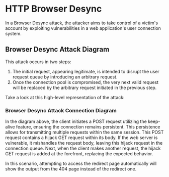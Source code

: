 # HTTP Browser Desync

In a Browser Desync attack, the attacker aims to take control of a victim's account by exploiting vulnerabilities in a web application's user connection system.

## Browser Desync Attack Diagram

This attack occurs in two steps:

1. The initial request, appearing legitimate, is intended to disrupt the user request queue by introducing an arbitrary request.
2. Once the connection pool is compromised, the very next valid request will be replaced by the arbitrary request initiated in the previous step.

Take a look at this high-level representation of the attack:

### Browser Desync Attack Connection Diagram

In the diagram above, the client initiates a POST request utilizing the keep-alive feature, ensuring the connection remains persistent. This persistence allows for transmitting multiple requests within the same session. This POST request contains a hijack GET request within its body. If the web server is vulnerable, it mishandles the request body, leaving this hijack request in the connection queue. Next, when the client makes another request, the hijack GET request is added at the forefront, replacing the expected behavior.

In this scenario, attempting to access the redirect page automatically will show the output from the 404 page instead of the redirect one.